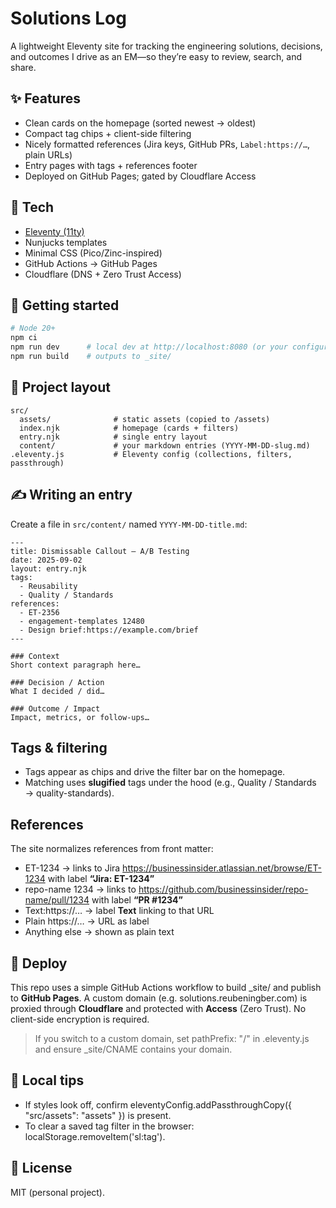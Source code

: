 # Solutions Log

A lightweight Eleventy site for tracking the engineering solutions, decisions, and outcomes I drive as an EM—so they’re easy to review, search, and share.

## ✨ Features
- Clean cards on the homepage (sorted newest → oldest)
- Compact tag chips + client-side filtering
- Nicely formatted references (Jira keys, GitHub PRs, `Label:https://…`, plain URLs)
- Entry pages with tags + references footer
- Deployed on GitHub Pages; gated by Cloudflare Access

## 🧱 Tech
- [Eleventy (11ty)](https://www.11ty.dev/)
- Nunjucks templates
- Minimal CSS (Pico/Zinc-inspired)
- GitHub Actions → GitHub Pages
- Cloudflare (DNS + Zero Trust Access)

## 🚀 Getting started
```bash
# Node 20+
npm ci
npm run dev      # local dev at http://localhost:8080 (or your configured port)
npm run build    # outputs to _site/
```

## 📁 Project layout
```
src/
  assets/              # static assets (copied to /assets)
  index.njk            # homepage (cards + filters)
  entry.njk            # single entry layout
  content/             # your markdown entries (YYYY-MM-DD-slug.md)
.eleventy.js           # Eleventy config (collections, filters, passthrough)
```

## ✍️ Writing an entry
Create a file in `src/content/` named `YYYY-MM-DD-title.md`:

```
---
title: Dismissable Callout – A/B Testing
date: 2025-09-02
layout: entry.njk
tags:
  - Reusability
  - Quality / Standards
references:
  - ET-2356
  - engagement-templates 12480
  - Design brief:https://example.com/brief
---

### Context
Short context paragraph here…

### Decision / Action
What I decided / did…

### Outcome / Impact
Impact, metrics, or follow-ups…
```

## Tags & filtering

- Tags appear as chips and drive the filter bar on the homepage.
- Matching uses **slugified** tags under the hood (e.g., Quality / Standards → quality-standards).

## References

The site normalizes references from front matter:

- ET-1234 → links to Jira https://businessinsider.atlassian.net/browse/ET-1234 with label **“Jira: ET-1234”**
- repo-name 1234 → links to https://github.com/businessinsider/repo-name/pull/1234 with label **“PR #1234”**
- Text:https://… → label **Text** linking to that URL
- Plain https://… → URL as label
- Anything else → shown as plain text

## 🔐 Deploy

This repo uses a simple GitHub Actions workflow to build _site/ and publish to **GitHub Pages**. A custom domain (e.g. solutions.reubeningber.com) is proxied through **Cloudflare** and protected with **Access** (Zero Trust). No client-side encryption is required.

> If you switch to a custom domain, set pathPrefix: "/" in .eleventy.js and ensure _site/CNAME contains your domain.

## 🧪 Local tips

- If styles look off, confirm eleventyConfig.addPassthroughCopy({ "src/assets": "assets" }) is present.
- To clear a saved tag filter in the browser: localStorage.removeItem('sl:tag').

## 📄 License

MIT (personal project).